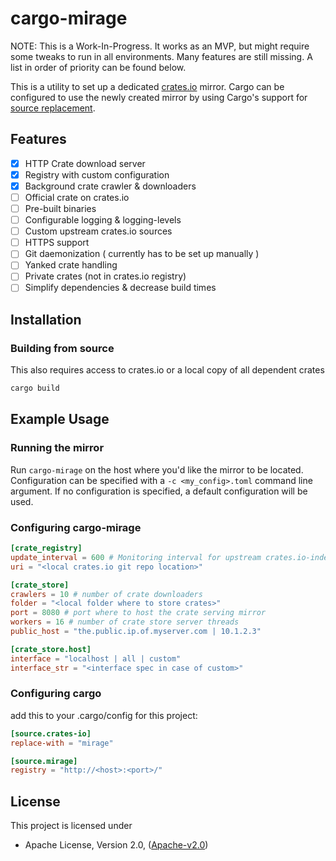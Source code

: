 # cargo-mirage

NOTE: This is a Work-In-Progress. It works as an MVP, but might require some tweaks to run in all environments. Many features are still missing. A list in order of priority can be found below.

This is a utility to set up a dedicated [crates.io](https://crates.io) mirror. Cargo can be configured to use the newly created mirror by using Cargo's support for [source
replacement](https://doc.rust-lang.org/cargo/reference/source-replacement.html).

## Features

- [x] HTTP Crate download server
- [x] Registry with custom configuration
- [x] Background crate crawler & downloaders
- [ ] Official crate on crates.io
- [ ] Pre-built binaries
- [ ] Configurable logging & logging-levels
- [ ] Custom upstream crates.io sources
- [ ] HTTPS support
- [ ] Git daemonization ( currently has to be set up manually )
- [ ] Yanked crate handling
- [ ] Private crates (not in crates.io registry)
- [ ] Simplify dependencies & decrease build times

## Installation

### Building from source

This also requires access to crates.io or a local copy of all dependent crates

```sh
cargo build
```

## Example Usage

### Running the mirror

Run `cargo-mirage` on the host where you'd like the mirror to be located.
Configuration can be specified with a `-c <my_config>.toml` command line argument.
If no configuration is specified, a default configuration will be used.

### Configuring cargo-mirage

```toml
[crate_registry]
update_interval = 600 # Monitoring interval for upstream crates.io-index changes - in seconds
uri = "<local crates.io git repo location>"

[crate_store]
crawlers = 10 # number of crate downloaders
folder = "<local folder where to store crates>"
port = 8080 # port where to host the crate serving mirror
workers = 16 # number of crate store server threads
public_host = "the.public.ip.of.myserver.com | 10.1.2.3"

[crate_store.host]
interface = "localhost | all | custom"
interface_str = "<interface spec in case of custom>"
```

### Configuring cargo

add this to your .cargo/config for this project:

```toml
[source.crates-io]
replace-with = "mirage"

[source.mirage]
registry = "http://<host>:<port>/"
```

## License

This project is licensed under

- Apache License, Version 2.0, ([Apache-v2.0](http://www.apache.org/licenses/LICENSE-2.0))
